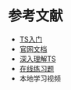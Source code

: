 # 参考文献

* [TS入门](https://ts.xcatliu.com/)
* [官网文档](https://www.typescriptlang.org/)
* [深入理解TS](https://jkchao.github.io/typescript-book-chinese/)
* [在线练习题](https://github.com/type-challenges/type-challenges)
* 本地学习视频
